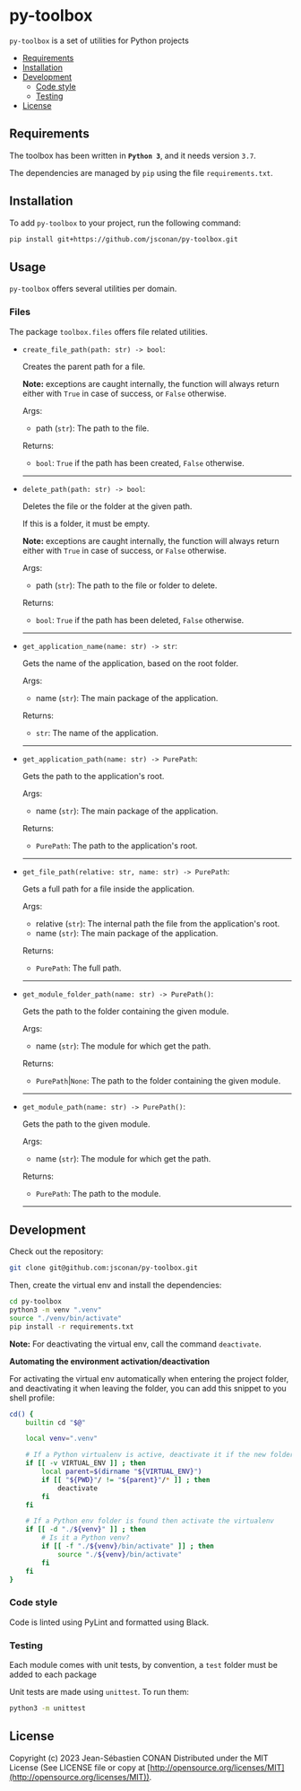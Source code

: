 # py-toolbox

`py-toolbox` is a set of utilities for Python projects

<!-- vscode-markdown-toc -->

-   [Requirements](#Requirements)
-   [Installation](#Installation)
-   [Development](#Development)
    -   [Code style](#Codestyle)
    -   [Testing](#Testing)
-   [License](#License)

<!-- vscode-markdown-toc-config
	numbering=false
	autoSave=true
	/vscode-markdown-toc-config -->
<!-- /vscode-markdown-toc -->

## <a name='Requirements'></a>Requirements

The toolbox has been written in **`Python 3`**, and it needs version `3.7`.

The dependencies are managed by `pip` using the file `requirements.txt`.

## <a name='Installation'></a>Installation

To add `py-toolbox` to your project, run the following command:

```sh
pip install git+https://github.com/jsconan/py-toolbox.git
```

## Usage

`py-toolbox` offers several utilities per domain.

### Files

The package `toolbox.files` offers file related utilities.

-   `create_file_path(path: str) -> bool`:

    Creates the parent path for a file.

    **Note:** exceptions are caught internally, the function will always
    return either with `True` in case of success, or `False` otherwise.

    Args:

    -   path (`str`): The path to the file.

    Returns:

    -   `bool`: `True` if the path has been created, `False` otherwise.

    ***

-   `delete_path(path: str) -> bool`:

    Deletes the file or the folder at the given path.

    If this is a folder, it must be empty.

    **Note:** exceptions are caught internally, the function will always
    return either with `True` in case of success, or `False` otherwise.

    Args:

    -   path (`str`): The path to the file or folder to delete.

    Returns:

    -   `bool`: `True` if the path has been deleted, `False` otherwise.

    ***

-   `get_application_name(name: str) -> str`:

    Gets the name of the application, based on the root folder.

    Args:

    -   name (`str`): The main package of the application.

    Returns:

    -   `str`: The name of the application.

    ***

-   `get_application_path(name: str) -> PurePath`:

    Gets the path to the application's root.

    Args:

    -   name (`str`): The main package of the application.

    Returns:

    -   `PurePath`: The path to the application's root.

    ***

-   `get_file_path(relative: str, name: str) -> PurePath`:

    Gets a full path for a file inside the application.

    Args:

    -   relative (`str`): The internal path the file from the application's root.
    -   name (`str`): The main package of the application.

    Returns:

    -   `PurePath`: The full path.

    ***

-   `get_module_folder_path(name: str) -> PurePath()`:

    Gets the path to the folder containing the given module.

    Args:

    -   name (`str`): The module for which get the path.

    Returns:

    -   `PurePath`|`None`: The path to the folder containing the given module.

    ***

-   `get_module_path(name: str) -> PurePath()`:

    Gets the path to the given module.

    Args:

    -   name (`str`): The module for which get the path.

    Returns:

    -   `PurePath`: The path to the module.

    ***

## <a name='Development'></a>Development

Check out the repository:

```sh
git clone git@github.com:jsconan/py-toolbox.git
```

Then, create the virtual env and install the dependencies:

```sh
cd py-toolbox
python3 -m venv ".venv"
source "./venv/bin/activate"
pip install -r requirements.txt
```

**Note:** For deactivating the virtual env, call the command `deactivate`.

**Automating the environment activation/deactivation**

For activating the virtual env automatically when entering the project folder, and deactivating it when leaving the folder, you can add this snippet to you shell profile:

```sh
cd() {
    builtin cd "$@"

    local venv=".venv"

    # If a Python virtualenv is active, deactivate it if the new folder is outside
    if [[ -v VIRTUAL_ENV ]] ; then
        local parent=$(dirname "${VIRTUAL_ENV}")
        if [[ "${PWD}"/ != "${parent}"/* ]] ; then
            deactivate
        fi
    fi

    # If a Python env folder is found then activate the virtualenv
    if [[ -d "./${venv}" ]] ; then
        # Is it a Python venv?
        if [[ -f "./${venv}/bin/activate" ]] ; then
            source "./${venv}/bin/activate"
        fi
    fi
}
```

### <a name='Codestyle'></a>Code style

Code is linted using PyLint and formatted using Black.

### <a name='Testing'></a>Testing

Each module comes with unit tests, by convention, a `test` folder must be added to each package

Unit tests are made using `unittest`. To run them:

```sh
python3 -m unittest
```

## <a name='License'></a>License

Copyright (c) 2023 Jean-Sébastien CONAN
Distributed under the MIT License (See LICENSE file or copy at [http://opensource.org/licenses/MIT](http://opensource.org/licenses/MIT)).
